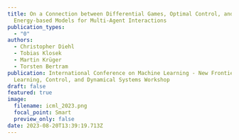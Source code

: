 ```yaml
---
title: On a Connection between Differential Games, Optimal Control, and
  Energy-based Models for Multi-Agent Interactions
publication_types:
  - "0"
authors:
  - Christopher Diehl
  - Tobias Klosek
  - Martin Krüger
  - Torsten Bertram
publication: International Conference on Machine Learning - New Frontiers in
  Learning, Control, and Dynamical Systems Workshop
draft: false
featured: true
image:
  filename: icml_2023.png
  focal_point: Smart
  preview_only: false
date: 2023-08-20T13:39:19.713Z
---
```


